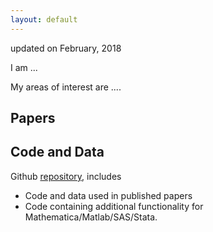 ```yaml
---
layout: default
---
```


updated on February, 2018

I am ...

My areas of interest are ....



## Papers


## Code and Data

Github [repository](https://github.com/difang-huang?tab=repositories), includes

- Code and data used in published papers
- Code containing additional functionality for Mathematica/Matlab/SAS/Stata.
